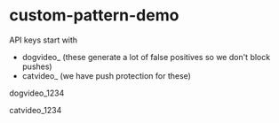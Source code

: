 # custom-pattern-demo

API keys start with 
- dogvideo_ (these generate a lot of false positives so we don't block pushes)
- catvideo_ (we have push protection for these)
  
dogvideo_1234

catvideo_1234
